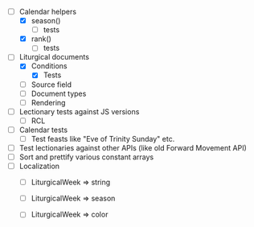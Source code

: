 - [ ] Calendar helpers
  - [x] season()
    - [ ] tests
  - [x] rank()
    - [ ] tests
- [ ] Liturgical documents
  - [x] Conditions
    - [x] Tests
  - [ ] Source field
  - [ ] Document types
  - [ ] Rendering
- [ ] Lectionary tests against JS versions
  - [ ] RCL
- [ ] Calendar tests
  - [ ] Test feasts like "Eve of Trinity Sunday" etc.
- [ ] Test lectionaries against other APIs (like old Forward Movement API)
- [ ] Sort and prettify various constant arrays
- [ ] Localization
  - [ ] LiturgicalWeek => string
  - [ ] LiturgicalWeek => season
  - [ ] LiturgicalWeek => color

